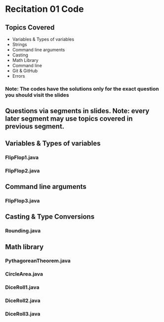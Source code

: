 # Recitation 01 Code
## Topics Covered
- Variables & Types of variables
- Strings 
- Command line arguments
- Casting
- Math Library
- Command line
- Git & GitHub
- Errors

### Note: The codes have the solutions only for the exact question you should visit the slides

## Questions via segments in slides. Note: every later segment may use topics covered in previous segment. 

## Variables & Types of variables
### FlipFlop1.java
### FlipFlop2.java

## Command line arguments
### FlipFlop3.java

## Casting & Type Conversions
### Rounding.java

## Math library
### PythagoreanTheorem.java
### CircleArea.java
### DiceRoll1.java
### DiceRoll2.java
### DiceRoll3.java
